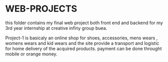 # WEB-PROJECTS
this folder contains my final web project both front end and backend for
my 3rd year internship at creative infiny group buea.

Project-1 is basicaly an online shop for shoes, accessories, mens wears , womens wears and kid wears 
and the site provide a transport and logistic for home delivery of the acquired products. 
payment can be done throught mobile or orange money.
